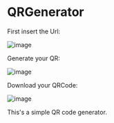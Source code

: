 # QRGenerator
First insert the Url:

![image](https://github.com/rcentenoc/QRGenerator/assets/73005760/e2dd178f-8bbf-49e0-afc7-03da9ad66d5b)

Generate your QR:

![image](https://github.com/rcentenoc/QRGenerator/assets/73005760/7592b97a-3814-4c9d-a07f-22f7fb6ef865)

Download your QRCode:

![image](https://github.com/rcentenoc/QRGenerator/assets/73005760/d2564333-0b57-415b-a1c8-a898d7e62ca9)

This's a simple QR code generator.
